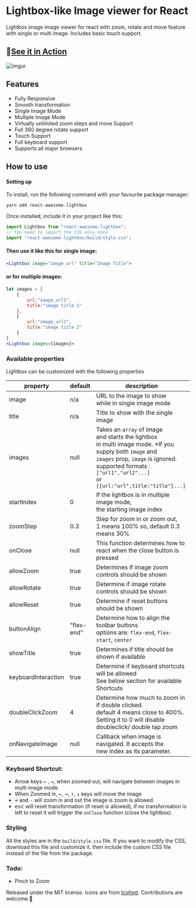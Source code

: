 # Lightbox-like Image viewer for React
Lightbox image image viewer for react with zoom, rotate and move feature with single or multi image. Includes basic touch support. 

## 🚀[See it in Action](https://theanam.github.io/react-awesome-lightbox/)

![imgur](https://imgur.com/rGnutjz.gif)

## Features

* Fully Responsive
* Smooth transformation
* Single Image Mode
* Multiple Image Mode
* Virtually unlimited zoom steps and move Support
* Full 360 degree rotate support
* Touch Support
* Full keyboard support
* Supports all major browsers

## How to use 

#### Setting up

To install, run the following command with your favourite package manager: 
```shell
yarn add react-awesome-lightbox
```
Once installed, include it in your project like this: 
```js
import Lightbox from "react-awesome-lightbox";
// You need to import the CSS only once
import "react-awesome-lightbox/build/style.css";
```
#### Then use it like this for single image:

```jsx
<Lightbox image="image_url" title="Image Title">
```
#### or for multiple images: 

```jsx
let images = [
    {
        url:"image_url1",
        title:"image title 1"
    },
    {
        url:"image_url2",
        title:"image title 2"
    }
]
<Lightbox images={images}>
```
### Available properties
Lightbox can be customized with the following properties

| property | default | description |
|----------|---------|-------------|
|image|n/a|URL to the image to show<br> while in single image mode|
|title|n/a|Title to show with the single image|
|images|null| Takes an `array` of image <br> and starts the lightbox <br> in multi image mode. *If you supply both `image` and <br>`images` prop, `image` is ignored. <br> supported formats : `["url1","url2"...]` <br> or<br> `[{url:"url",title:"title"}...]`|
|startIndex|0|If the lightbox is in multiple image mode,<br> the starting image index|
|zoomStep|0.3|Step for zoom in or zoom out,<br> 1 means 100% so, default 0.3 means 30%|
|onClose|null|This function determines how to<br> react when the close button is pressed|
|allowZoom|true|Determines if image zoom controls should be shown|
|allowRotate|true|Determine if image rotate controls should be shown|
|allowReset|true|Determine if reset buttons should be shown|
|buttonAlign|"flex-end"|Determine how to align the toolbar buttons <br> options are: `flex-end`, `flex-start`, `center`| 
|showTitle|true|Determines if title should be shown if available|
|keyboardInteraction|true|Determine if keyboard shortcuts will be allowed <br> See below section for available <br> Shortcuts|
|doubleClickZoom|4|Determine how much to zoom in if double clicked.<br> default 4 means close to 400%.<br> Setting it to 0 will disable <br> doubleclick/ double tap zoom|
|onNavigateImage|null|Callback when image is navigated. It accepts the<br/>new index as its parameter.|


### Keyboard Shortcut:

* Arrow keys <kbd>←</kbd> , <kbd>→</kbd>, when zoomed out, will navigate between images in multi image mode.
* When Zoomed in, <kbd>←</kbd>, <kbd>→</kbd>, <kbd>↑</kbd>, <kbd>↓</kbd> keys will move the image
* <kbd>+</kbd> and <kbd>-</kbd> will zoom in and out the image is zoom is allowed.
* <kbd>esc</kbd> will reset transformation (if reset is allowed), if no transformation is left to reset it will trigger the `onClose` function (close the lightbox).
### Styling
All the styles are in the `build/style.css` file. If you want to modify the CSS, download this file and customize it. then include the custom CSS file instead of the file from the package.

### Todo: 
* Pinch to Zoom

Released under the MIT license. Icons are from [Icofont](https://icofont.com/). Contributions are welcome 🖤
